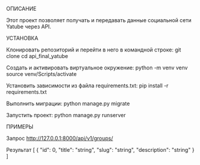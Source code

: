 ОПИСАНИЕ

Этот проект позволяет получать и передавать данные социальной сети Yatube через API.

УСТАНОВКА

Клонировать репозиторий и перейти в него в командной строке:
git clone
cd api_final_yatube

Cоздать и активировать виртуальное окружение:
python -m venv venv
source venv/Scripts/activate

Установить зависимости из файла requirements.txt:
pip install -r requirements.txt

Выполнить миграции:
python manage.py migrate

Запустить проект:
python manage.py runserver

ПРИМЕРЫ

Запрос
http://127.0.0.1:8000/api/v1/groups/

Результат
[
  {
    "id": 0,
    "title": "string",
    "slug": "string",
    "description": "string"
  }
]


